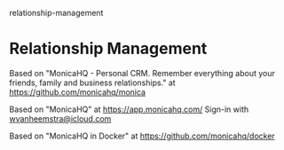 relationship-management
# Relationship Management

Based on "MonicaHQ - Personal CRM. Remember everything about your friends, family and business relationships." at https://github.com/monicahq/monica

Based on "MonicaHQ" at https://app.monicahq.com/ Sign-in with wvanheemstra@icloud.com

Based on "MonicaHQ in Docker" at https://github.com/monicahq/docker
